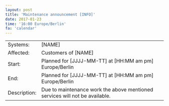 ```yaml
---
layout: post
title: 'Maintenance announcement [INFO]'
date: 2017-01-23
time: '16:00 Europe/Berlin'
fa: 'calendar'
---
```


|              |                                                                             |
| ------------ | --------------------------------------------------------------------------- |
| Systems:     | [NAME]                                                                      |
| Affected:    | Customers of [NAME]                                                         |
| Start:       | Planned for [JJJJ-MM-TT] at [HH:MM am pm] Europe/Berlin                     |
| End:         | Planned for [JJJJ-MM-TT] at [HH:MM am pm] Europe/Berlin                     |
| Description: | Due to maintenance work the above mentioned services will not be available. |
